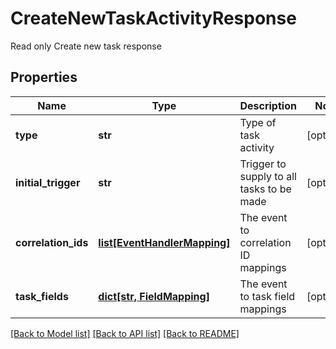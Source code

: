 # CreateNewTaskActivityResponse

Read only Create new task response

## Properties
Name | Type | Description | Notes
------------ | ------------- | ------------- | -------------
**type** | **str** | Type of task activity | [optional] 
**initial_trigger** | **str** | Trigger to supply to all tasks to be made | [optional] 
**correlation_ids** | [**list[EventHandlerMapping]**](EventHandlerMapping.md) | The event to correlation ID mappings | [optional] 
**task_fields** | [**dict[str, FieldMapping]**](FieldMapping.md) | The event to task field mappings | [optional] 

[[Back to Model list]](../README.md#documentation-for-models) [[Back to API list]](../README.md#documentation-for-api-endpoints) [[Back to README]](../README.md)


